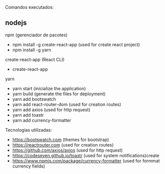Comandos executados:

nodejs
 - 

npm (gerenciador de pacotes)
 - npm install -g create-react-app (used for create react project)
 - npm install -g yarn

create-react-app (React CLI)
 - create-react-app <nome do projeto>

yarn
 - yarn start (inicialize the application)
 - yarn build (generate the files for deployment)
 - yarn add bootswatch 
 - yarn add react-router-dom (used for creation routes)
 - yarn add axios (used for http request)
 - yarn add toastr
 - yarn add currency-formatter

Tecnologias utilizadas:
 - https://bootswatch.com (themes for bootstrap)
 - https://reactrouter.com (used for creation routes)
 - https://github.com/axios/axios (used for http request)
 - https://codeseven.github.io/toastr (used for system notifications)create
 - https://www.npmjs.com/package/currency-formatter (used for formmat currency fields)
